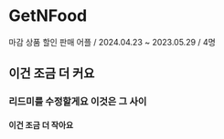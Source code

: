 # GetNFood
마감 상품 할인 판매 어플 / 2024.04.23 ~ 2023.05.29 / 4명
## 이건 조금 더 커요
### 리드미를 수정할게요 이것은 그 사이
#### 이건 조금 더 작아요